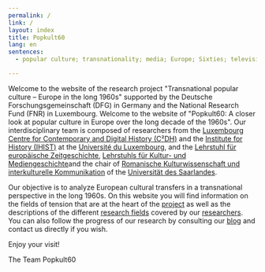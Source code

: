 ```yaml
---
permalink: /
link: /
layout: index
title: Popkult60
lang: en
sentences:
  - popular culture; transnationality; media; Europe; Sixties; television; americanisation

---
```


Welcome to the website of the research project "Transnational popular culture – Europe in the long 1960s" supported by the Deutsche Forschungsgemeinschaft (DFG) in Germany and the National Research Fund (FNR) in Luxembourg. Welcome to the website of "Popkult60: A closer look at popular culture in Europe over the long decade of the 1960s". Our interdisciplinary team is composed of researchers from the [Luxembourg Centre for Contemporary and Digital History (C²DH)](https://c2dh.uni.lu) and the [Institute for History (IHIST)](https://history.uni.lu/) at the [Université du Luxembourg](https://wwwen.uni.lu/), and the [Lehrstuhl für europäische Zeitgeschichte](https://www.uni-saarland.de/lehrstuhl/zeitgeschichte/hueser.html), [Lehrstuhls für Kultur- und Mediengeschichte](http://www.kmg.uni-saarland.de)and the chair of [Romanische Kulturwissenschaft und interkulturelle Kommunikation](https://www.uni-saarland.de/lehrstuhl/luesebrink.html) of the [Universität des Saarlandes](https://www.uni-saarland.de/nc/startseite.html).

Our objective is to analyze European cultural transfers in a transnational perspective in the long 1960s. On this website you will find information on the fields of tension that are at the heart of the [project](https://c2dh.github.io/popkult60/about/) as well as the descriptions of the different [research fields](https://c2dh.github.io/popkult60/fields/) covered by our [researchers](https://c2dh.github.io/popkult60/researchers/). You can also follow the progress of our research by consulting our [blog](https://c2dh.github.io/popkult60/blog/) and contact us directly if you wish.

Enjoy your visit!

The Team Popkult60 

